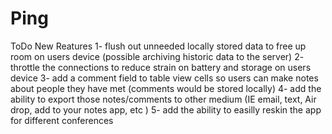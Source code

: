 # Ping
 
 ToDo New Reatures 
 1- flush out unneeded locally stored data to free up room on users device (possible archiving historic data to the server) 
 2- throttle the connections to reduce strain on battery and storage on users device
 3- add a comment field to table view cells so users can make notes about people they have met (comments would be stored locally) 
 4- add the ability to export those notes/comments to other medium (IE email, text, Air drop, add to your notes app, etc ) 
 5- add the ability to easilly reskin the app for different conferences 
